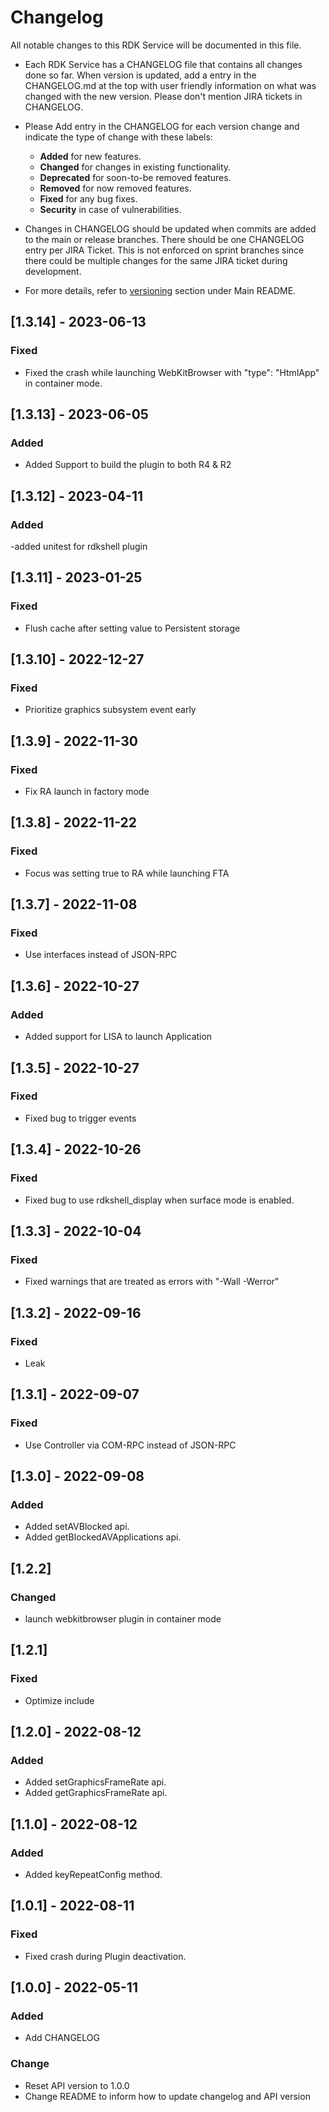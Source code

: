 # Changelog

All notable changes to this RDK Service will be documented in this file.

* Each RDK Service has a CHANGELOG file that contains all changes done so far. When version is updated, add a entry in the CHANGELOG.md at the top with user friendly information on what was changed with the new version. Please don't mention JIRA tickets in CHANGELOG. 

* Please Add entry in the CHANGELOG for each version change and indicate the type of change with these labels:
    * **Added** for new features.
    * **Changed** for changes in existing functionality.
    * **Deprecated** for soon-to-be removed features.
    * **Removed** for now removed features.
    * **Fixed** for any bug fixes.
    * **Security** in case of vulnerabilities.

* Changes in CHANGELOG should be updated when commits are added to the main or release branches. There should be one CHANGELOG entry per JIRA Ticket. This is not enforced on sprint branches since there could be multiple changes for the same JIRA ticket during development. 

* For more details, refer to [versioning](https://github.com/rdkcentral/rdkservices#versioning) section under Main README.

## [1.3.14] - 2023-06-13
### Fixed
- Fixed the crash while launching WebKitBrowser with "type": "HtmlApp" in container mode.

## [1.3.13] - 2023-06-05
### Added 
- Added Support to build the plugin to both R4 & R2

## [1.3.12] - 2023-04-11
### Added
-added unitest for rdkshell plugin

## [1.3.11] - 2023-01-25
### Fixed
- Flush cache after setting value to Persistent storage

## [1.3.10] - 2022-12-27
### Fixed
- Prioritize graphics subsystem event early

## [1.3.9] - 2022-11-30
### Fixed
- Fix RA launch in factory mode

## [1.3.8] - 2022-11-22
### Fixed
- Focus was setting true to RA while launching FTA

## [1.3.7] - 2022-11-08
### Fixed
- Use interfaces instead of JSON-RPC

## [1.3.6] - 2022-10-27
### Added
- Added support for LISA to launch Application

## [1.3.5] - 2022-10-27
### Fixed
- Fixed bug to trigger events

## [1.3.4] - 2022-10-26
### Fixed
- Fixed bug to use rdkshell_display when surface mode is enabled.

## [1.3.3] - 2022-10-04
### Fixed
- Fixed warnings that are treated as errors with "-Wall -Werror"

## [1.3.2] - 2022-09-16
### Fixed
- Leak

## [1.3.1] - 2022-09-07
### Fixed
- Use Controller via COM-RPC instead of JSON-RPC

## [1.3.0] - 2022-09-08
### Added
- Added setAVBlocked api.
- Added getBlockedAVApplications api.

## [1.2.2]
### Changed
- launch webkitbrowser plugin in container mode

## [1.2.1]
### Fixed
- Optimize include

## [1.2.0] - 2022-08-12
### Added
- Added setGraphicsFrameRate api.
- Added getGraphicsFrameRate api.

## [1.1.0] - 2022-08-12
### Added
- Added keyRepeatConfig method.

## [1.0.1] - 2022-08-11
### Fixed
- Fixed crash during Plugin deactivation.

## [1.0.0] - 2022-05-11
### Added
- Add CHANGELOG

### Change
- Reset API version to 1.0.0
- Change README to inform how to update changelog and API version
